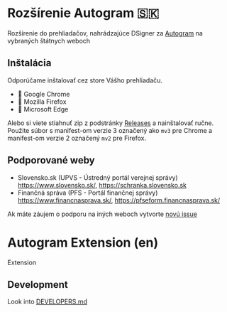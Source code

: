 # Rozšírenie Autogram 🇸🇰

Rozšírenie do prehliadačov, nahrádzajúce DSigner za [Autogram](https://github.com/slovensko-digital/autogram) na vybraných štátnych weboch

## Inštalácia

Odporúčame inštalovať cez store Vášho prehliadaču.

- 🐶 Google Chrome
- 🦊 Mozilla Firefox
- 🐠 Microsoft Edge

Alebo si viete stiahnuť zip z podstránky [Releases](https://github.com/slovensko-digital/autogram-extension/releases) a nainštalovať ručne. Použite súbor s manifest-om verzie 3 označený ako `mv3` pre Chrome a manifest-om verzie 2 označený `mv2` pre Firefox.

## Podporované weby

- Slovensko.sk (UPVS - Ústredný portál verejnej správy) https://www.slovensko.sk/, https://schranka.slovensko.sk
- Finančná správa (PFS - Portál finančnej správy) https://www.financnasprava.sk/, https://pfseform.financnasprava.sk/

Ak máte záujem o podporu na iných weboch vytvorte [novú issue](https://github.com/slovensko-digital/autogram-extension/issues/new)

# Autogram Extension (en)

Extension

## Development

Look into [DEVELOPERS.md](DEVELOPERS.md)
